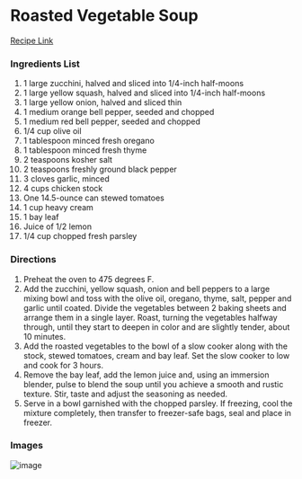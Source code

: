 # Roasted Vegetable Soup

[Recipe Link](https://www.foodnetwork.com/recipes/ree-drummond/roasted-vegetable-soup-5365856)

### Ingredients List

1. 1 large zucchini, halved and sliced into 1/4-inch half-moons
1. 1 large yellow squash, halved and sliced into 1/4-inch half-moons
1. 1 large yellow onion, halved and sliced thin
1. 1 medium orange bell pepper, seeded and chopped
1. 1 medium red bell pepper, seeded and chopped
1. 1/4 cup olive oil
1. 1 tablespoon minced fresh oregano
1. 1 tablespoon minced fresh thyme
1. 2 teaspoons kosher salt
1. 2 teaspoons freshly ground black pepper
1. 3 cloves garlic, minced
1. 4 cups chicken stock
1. One 14.5-ounce can stewed tomatoes
1. 1 cup heavy cream
1. 1 bay leaf
1. Juice of 1/2 lemon
1. 1/4 cup chopped fresh parsley

### Directions

1. Preheat the oven to 475 degrees F.
1. Add the zucchini, yellow squash, onion and bell peppers to a large mixing bowl and toss with the olive oil, oregano, thyme, salt, pepper and garlic until coated. Divide the vegetables between 2 baking sheets and arrange them in a single layer. Roast, turning the vegetables halfway through, until they start to deepen in color and are slightly tender, about 10 minutes.
1. Add the roasted vegetables to the bowl of a slow cooker along with the stock, stewed tomatoes, cream and bay leaf. Set the slow cooker to low and cook for 3 hours.
1. Remove the bay leaf, add the lemon juice and, using an immersion blender, pulse to blend the soup until you achieve a smooth and rustic texture. Stir, taste and adjust the seasoning as needed.
1. Serve in a bowl garnished with the chopped parsley. If freezing, cool the mixture completely, then transfer to freezer-safe bags, seal and place in freezer.


### Images

![image](https://food.fnr.sndimg.com/content/dam/images/food/fullset/2018/7/19/0/WU1908_Roasted-Vegetable-Soup_s4x3.jpg.rend.hgtvcom.826.620.suffix/1532028539615.jpeg)
